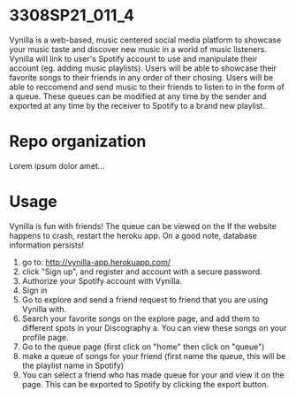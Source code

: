 # 3308SP21_011_4

Vynilla is a web-based, music centered social media platform to showcase your music taste and discover new music in a world of music listeners. Vynilla will link to user's Spotify account to use and manipulate their account (eg. adding music playlists). Users will be able to showcase their favorite songs to their friends in any order of their chosing. Users will be able to reccomend and send music to their friends to listen to in the form of a queue. These queues can be modified at any time by the sender and exported at any time by the receiver to Spotify to a brand new playlist. 

# Repo organization
Lorem ipsum dolor amet...

# Usage
Vynilla is fun with friends!
The queue can be viewed on the 
If the website happens to crash, restart the heroku app. On a good note, database information persists!

1. go to: http://vynilla-app.herokuapp.com/
2. click "Sign up", and register and account with a secure password.
3. Authorize your Spotify account with Vynilla.
4. Sign in
5. Go to explore and send a friend request to friend that you are using Vynilla with.
6. Search your favorite songs on the explore page, and add them to different spots in your Discography
  a. You can view these songs on your profile page.
7. Go to the queue page (first click on "home" then click on "queue")
8. make a queue of songs for your friend (first name the queue, this will be the playlist name in Spotify)
9. You can select a friend who has made queue for your and view it on the page. This can be exported to Spotify by clicking the export button.
